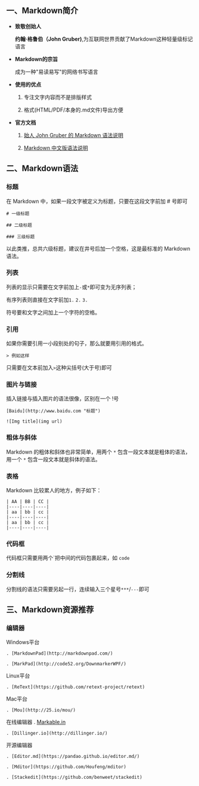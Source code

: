 ## 一、Markdown简介

+ **致敬创始人**

	**约翰·格鲁伯（John Gruber)**,为互联网世界贡献了Markdown这种轻量级标记语言
+ **Markdown的宗旨**

	成为一种"易读易写"的网络书写语言
+ **使用的优点**

	1. 专注文字内容而不是排版样式

	2. 格式(HTML/PDF/本身的.md文件)导出方便

+ **官方文档**

	1. [始人 John Gruber 的 Markdown 语法说明](http://daringfireball.net/projects/markdown/syntax)
	
	2. [Markdown 中文版语法说明](http://wowubuntu.com/markdown/)
	
## 二、Markdown语法

### 标题

在 Markdown 中，如果一段文字被定义为标题，只要在这段文字前加 # 号即可

`# 一级标题`
	
`## 二级标题`

`### 三级标题`

以此类推，总共六级标题，建议在井号后加一个空格，这是最标准的 Markdown 语法。

### 列表

列表的显示只需要在文字前加上`-`或`*`即可变为无序列表；

有序列表则直接在文字前加`1.` `2.` `3.`

符号要和文字之间加上一个字符的空格。

### 引用

如果你需要引用一小段别处的句子，那么就要用引用的格式。

`> 例如这样`

只需要在文本前加入`>`这种尖括号(大于号)即可

### 图片与链接

插入链接与插入图片的语法很像，区别在一个 !号

`[Baidu](http://www.baidu.com "标题")`

`![Img title](img url)`

### 粗体与斜体

Markdown 的粗体和斜体也非常简单，用两个 `*` 包含一段文本就是粗体的语法，用一个 `*` 包含一段文本就是斜体的语法。

### 表格

Markdown 比较累人的地方，例子如下：

```
| AA | BB | CC |
|----|----|----|
| aa | bb | cc | 
|----|----|----|
| aa | bb | cc |
|----|----|----|
```

### 代码框

代码框只需要用两个\`把中间的代码包裹起来，如 `code`

### 分割线

分割线的语法只需要另起一行，连续输入三个星号`***`/`---`即可

## 三、Markdown资源推荐

### 编辑器

Windows平台

	. [MarkdownPad](http://markdownpad.com/)
	
	. [MarkPad](http://code52.org/DownmarkerWPF/)

Linux平台

	. [ReText](https://github.com/retext-project/retext)
	
Mac平台

	. [Mou](http://25.io/mou/)

在线编辑器
	. [Markable.in](http://markable.in/)
	
	. [Dillinger.io](http://dillinger.io/)

开源编辑器
	
	. [Editor.md](https://pandao.github.io/editor.md/)
	
	. [Mditor](https://github.com/Houfeng/mditor)
	
	. [Stackedit](https://github.com/benweet/stackedit)
	






	
	
	
